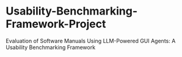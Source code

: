 # Usability-Benchmarking-Framework-Project
Evaluation of Software Manuals Using LLM-Powered GUI Agents: A Usability Benchmarking Framework
